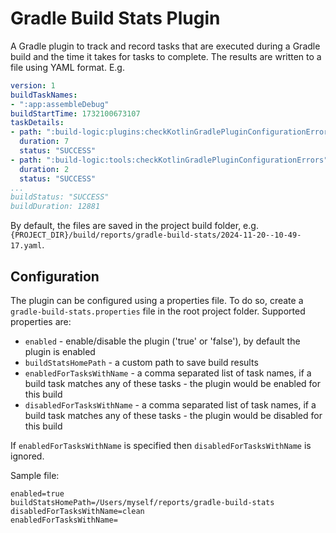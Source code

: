# Gradle Build Stats Plugin

A Gradle plugin to track and record tasks that are executed during a Gradle build and the time it takes for tasks to complete. The results are written to a file using YAML format. E.g.

```yaml
version: 1
buildTaskNames:
- ":app:assembleDebug"
buildStartTime: 1732100673107
taskDetails:
- path: ":build-logic:plugins:checkKotlinGradlePluginConfigurationErrors"
  duration: 7
  status: "SUCCESS"
- path: ":build-logic:tools:checkKotlinGradlePluginConfigurationErrors"
  duration: 2
  status: "SUCCESS"
...
buildStatus: "SUCCESS"
buildDuration: 12881
```

By default, the files are saved in the project build folder, e.g. `{PROJECT_DIR}/build/reports/gradle-build-stats/2024-11-20--10-49-17.yaml`.

## Configuration

The plugin can be configured using a properties file. To do so, create a `gradle-build-stats.properties` file in the root project folder. Supported properties are:
- `enabled` - enable/disable the plugin ('true' or 'false'), by default the plugin is enabled
- `buildStatsHomePath` - a custom path to save build results
- `enabledForTasksWithName` - a comma separated list of task names, if a build task matches any of these tasks - the plugin would be enabled for this build
- `disabledForTasksWithName` - a comma separated list of task names, if a build task matches any of these tasks - the plugin would be disabled for this build

If `enabledForTasksWithName` is specified then `disabledForTasksWithName` is ignored.

Sample file:

```
enabled=true
buildStatsHomePath=/Users/myself/reports/gradle-build-stats
disabledForTasksWithName=clean
enabledForTasksWithName=
```
